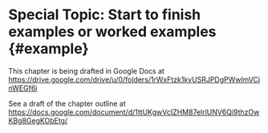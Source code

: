 Special Topic: Start to finish examples or worked examples {#example}
==========================

This chapter is being drafted in Google Docs at
https://drive.google.com/drive/u/0/folders/1rWxFtzk1kyUSRJPDgPWwlmVCjnWEGf6i

See a draft of the chapter outline at
https://docs.google.com/document/d/1ttUKgwVcIZHM87elrlUNV6Qi9thzOwKBg8GegKObEtg/
